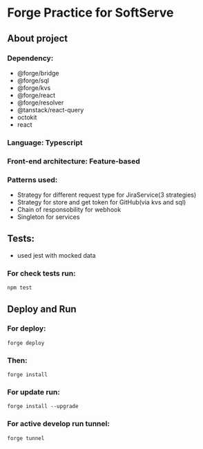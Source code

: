 # Forge Practice for SoftServe

## About project

### Dependency:
- @forge/bridge
- @forge/sql
- @forge/kvs
- @forge/react
- @forge/resolver
- @tanstack/react-query
- octokit
- react

### Language: Typescript
### Front-end architecture: Feature-based
### Patterns used:
- Strategy for different request type for JiraService(3 strategies)
- Strategy for store and get token for GitHub(via kvs and sql)
- Chain of responsobility for webhook
- Singleton for services

## Tests:
- used jest with mocked data

### For check tests run:
```
npm test
```

## Deploy and Run

### For deploy:
```
forge deploy
```
### Then:
```
forge install
```
### For update run:
```
forge install --upgrade
```
### For active develop run tunnel:
```
forge tunnel
```
